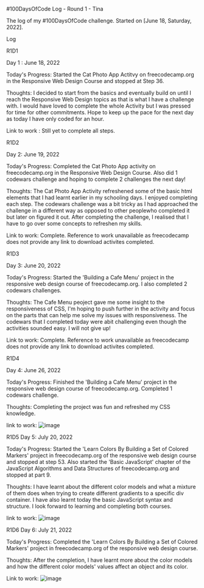 #100DaysOfCode Log - Round 1 - Tina

The log of my #100DaysOfCode challenge. Started on [June 18, Saturday, 2022].

Log

R1D1

Day 1 : June 18, 2022

Today's Progress: Started the Cat Photo App Actitvy on freecodecamp.org in the Responsive Web Design Course and stopped at Step 36.

Thoughts: I decided to start from the basics and eventually build on until I reach the Responsive Web Design topics as that is what I have a challenge with.
I would have loved to complete the whole Activity but I was pressed for time for other commitments. Hope to keep up the pace for the next day as today I have only coded for an hour.

Link to work : Still yet to complete all steps.

R1D2

Day 2: June 19, 2022

Today's Progress: Completed the Cat Photo App activity on freecodecamp.org in the Responsive Web Design Course. Also did 1 codewars challenge and hoping to complete 2 challenges the next day!

Thoughts: The Cat Photo App Activity refreshened some of the basic html elements that I had learnt earlier in my schooling days. I enjoyed completing each step. The codewars challenge was a bit tricky as I had approached the challenge in a different way as opposed to other peoplewho completed it but later on figured it out. After completing the challenge, I realised that I have to go over some concepts to refreshen my skills.

Link to work: Complete. Reference to work unavailable as freecodecamp does not provide any link to download activites completed.

R1D3

Day 3: June 20, 2022

Today's Progress: Started the 'Building a Cafe Menu' project in the responsive web design course of freecodecamp.org. I also completed 2 codewars challenges.

Thoughts: The Cafe Menu peoject gave me some insight to the responsiveness of CSS, I'm hoping to push further in the activity and focus on the parts that can help me solve my issues with responsiveness. The codewars that I completed today were abit challenging even though the activities sounded easy. I will not give up!

Link to work: Complete. Reference to work unavailable as freecodecamp does not provide any link to download activites completed.

R1D4

Day 4: June 26, 2022

Today's Progress: Finished the 'Building a Cafe Menu' project in the responsive web design course of freecodecamp.org. Completed 1 codewars challenge.

Thoughts: Completing the project was fun and refreshed my CSS knowledge.

link to work: ![image](https://user-images.githubusercontent.com/92442291/175816784-49f7c757-d0b6-4429-8b95-b74103c8e152.png)

R1D5
Day 5: July 20, 2022

Today's Progress: Started the 'Learn Colors By Building a Set of Colored Markers' project in freecodecamp.org of the responsive web design course and stopped at step 53. Also started the 'Basic JavaScript' chapter of the JavaScript Algorithms and Data Structures of freecodecamp.org and stopped at part 9.

Thoughts: I have learnt about the different color models and what a mixture of them does when trying to create different gradients to a specific div container. I have also learnt today the basic JavaScript syntax and structure. I look forward to learning and completing both courses.

link to work: ![image](https://user-images.githubusercontent.com/92442291/179989998-6d805d9b-9aa1-4960-91c7-30d0bed68289.png)


R1D6
Day 6: July 21, 2022

Today's Progress: Completed the 'Learn Colors By Building a Set of Colored Markers' project in freecodecamp.org of the responsive web design course.

Thoughts: After the completion, I have learnt more about the color models and how the different color models' values affect an object and its color.

Link to work: ![image](https://user-images.githubusercontent.com/92442291/180304135-90fde0d9-e307-4026-bc72-fe1e0964cf14.png)



